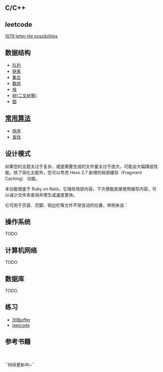 ## C/C++

## leetcode
[1079 letter tile possibilities](https://hklisuper.github.io/Notes-Of-Cpp/leetcode/1079.md)

## 数据结构
- [队列](DataStructures/Queue/)
- [链表](DataStructures/LinkedList/)
- [集合](DataStructures/Collection/)
- [数组](DataStructures/Array/)
- [栈](DataStructures/Stack/)
- [树(二叉树等)](DataStructures/Tree/)
- [图](DataStructures/graph/)

## [常用算法](Algorithms/)
- [排序](Algorithms/sort/)
- [查找](Algorithms/Seek/)

## 设计模式

如果您的主题太过于复杂，或是需要生成的文件量太过于庞大，可能会大幅降低性能，除了简化主题外，您可以考虑 Hexo 2.7 新增的局部缓存（Fragment Caching） 功能。

本功能借鉴于 Ruby on Rails，它储存局部内容，下次便能直接使用缓存内容，可以减少文件夹查询并使生成速度更快。

它可用于页首、页脚、侧边栏等文件不常变动的位置，举例来说：
## 操作系统
TODO


## 计算机网络
TODO


## 数据库
TODO


## 练习

- [剑指offer](Practice/剑指offer/)
- [leetcode](Practice/leetcode/)


## 参考书籍



<br>
<br>
``持续更新中~``